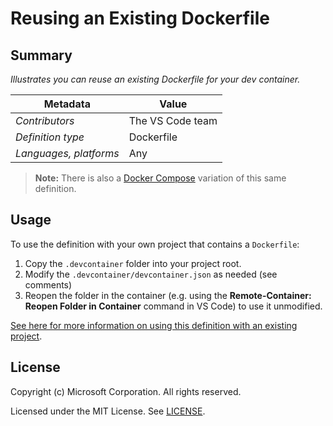 # Reusing an Existing Dockerfile

## Summary

*Illustrates you can reuse an existing Dockerfile for your dev container.*

| Metadata | Value |  
|----------|-------|
| *Contributors* | The VS Code team |
| *Definition type* | Dockerfile |
| *Languages, platforms* | Any |

> **Note:** There is also a [Docker Compose](../docker-existing-docker-compose) variation of this same definition.

## Usage

To use the definition with your own project that contains a `Dockerfile`:

1. Copy the `.devcontainer` folder into your project root.
2. Modify the `.devcontainer/devcontainer.json` as needed (see comments)
3. Reopen the folder in the container (e.g. using the **Remote-Container: Reopen Folder in Container** command in VS Code) to use it unmodified.

[See here for more information on using this definition with an existing project](../../README.md#using-a-definition).

## License

Copyright (c) Microsoft Corporation. All rights reserved.

Licensed under the MIT License. See [LICENSE](../../LICENSE). 
